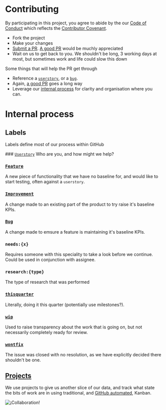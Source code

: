 # Contributing

By participating in this project, you agree to abide by the our
[Code of Conduct](https://www.contributor-covenant.org/) which reflects the
[Contributor Covenant](https://www.contributor-covenant.org/).

* Fork the project
* Make your changes
* [Submit a PR](https://github.com/wellcometrust/wellcomecollection.org/compare/).
  [A good PR](https://github.com/blog/1943-how-to-write-the-perfect-pull-request)
  would be muchly appreciated
* Wait on us to get back to you. We shouldn't be long, 3 working days at most,
  but sometimes work and life could slow this down

Some things that will help the PR get through
* Reference a
  [`userstory`](https://github.com/wellcometrust/wellcomecollection.org/issues?utf8=%E2%9C%93&q=is%3Aissue+is%3Aopen+label%3Auserstory),
  or a [`bug`](https://github.com/wellcometrust/wellcomecollection.org/issues?utf8=%E2%9C%93&q=is%3Aissue+is%3Aopen+label%3Abug).
* Again, [a good PR](https://github.com/blog/1943-how-to-write-the-perfect-pull-request)
  goes a long way
* Leverage our [internal process](#internal-process) for clarity and organisation where you can.


# Internal process

## Labels
Labels define most of our process within GitHub


### [`Userstory`](https://github.com/wellcometrust/wellcomecollection.org/issues?utf8=%E2%9C%93&q=is%3Aissue+is%3Aopen+label%3Auserstory)
Who are you, and how might we help?

### [`Feature`](https://github.com/wellcometrust/wellcomecollection.org/issues?utf8=%E2%9C%93&q=is%3Aissue+is%3Aopen+label%3Auserstory)
A new piece of functionality that we have no baseline for, and would like to
start testing, often against a `userstory`.

### [`Improvement`](https://github.com/wellcometrust/wellcomecollection.org/issues?utf8=%E2%9C%93&q=is%3Aissue+is%3Aopen+label%3Aimprovement)
A change made to an existing part of the product to try raise it's baseline KPIs.

### [`Bug`](https://github.com/wellcometrust/wellcomecollection.org/issues?utf8=%E2%9C%93&q=is%3Aissue+is%3Aopen+label%3Abug)
A change made to emsure a feature is maintaining it's baseline KPIs.

### `needs:{x}`
Requires someone with this speciality to take a look before we continue.
Could be used in conjunction with assignee.

### `research:{type}`
The type of research that was performed

### [`thisquarter`](https://github.com/wellcometrust/wellcomecollection.org/issues?q=is%3Aopen+label%3Aneeds%3A+label%3Athisquarter)
Literally, doing it this quarter (potentially use milestones?).

### [`wip`](https://github.com/wellcometrust/wellcomecollection.org/issues?q=is%3Aopen+label%3Aneeds%3A+label%3Awip)
Used to raise transparency about the work that is going on, but not
necessarily completely ready for review.

### [`wontfix`](https://github.com/wellcometrust/wellcomecollection.org/issues?q=is%3Aclosed+label%3Aneeds%3A+label%3Awontfix)
The issue was closed with no resolution, as we have explicitly decided there
shouldn't be one.


## [Projects](https://github.com/wellcometrust/wellcomecollection.org/projects)
We use projects to give us another slice of our data, and track what state the
bits of work are in using traditional, and
[GitHub automated](https://help.github.com/articles/about-automation-for-project-boards/),
Kanban.

![¡Collaboration!](https://iiif.wellcomecollection.org/image/V0038795.jpg/full/760,/0/default.jpg)
